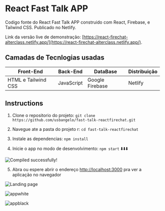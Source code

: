 # React Fast Talk APP

Codigo fonte do React Fast Talk APP construido com React, Firebase, e Tailwind
CSS. Publicado no Netlify.

Link da versão live de demonstração:
[https://react-firechat-alterclass.netlify.app/](https://react-firechat-alterclass.netlify.app/).

## Camadas de Tecnlogias usadas

Front-End | Back-End | DataBase | Distribuição
--------- | -------- | -------- | ------------
HTML e Tailwind CSS | JavaScript | Google Firebase | Netlify

## Instructions

1. Clone o repositorio do projeto:
   `git clone https://github.com/usbangelo/fast-talk-reactfirechat.git`
   
2. Navegue ate a pasta do projeto r: `cd fast-talk-reactfirechat`

3. Instale as dependencias: `npm install`

4. Inicie o app no modo de desenvolvimento: `npm start` :arrow_down::arrow_down::arrow_down:

![Compiled successfully!](https://user-images.githubusercontent.com/50382278/118549882-6ffc8500-b732-11eb-9499-c5439f1c8ff7.png)

5. Abra ou espere abrir o endereço [http://localhost:3000](http://localhost:3000) pra ver a aplicação no navegador

![Landing page](https://user-images.githubusercontent.com/50382278/118550112-b6ea7a80-b732-11eb-834e-36c64f91a384.png)

![appwhite](https://user-images.githubusercontent.com/50382278/118550401-02048d80-b733-11eb-8eca-1c0b89c72dda.png)

![appblack](https://user-images.githubusercontent.com/50382278/118550472-1a74a800-b733-11eb-8a7e-0135a81dbc67.png)